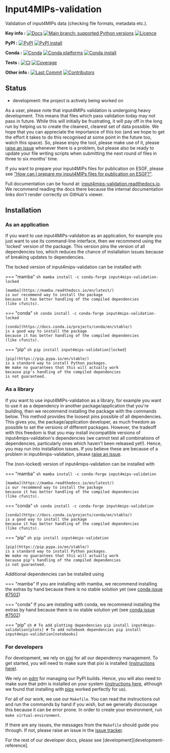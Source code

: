 <!--- --8<-- [start:description] -->
# Input4MIPs-validation

Validation of input4MIPs data (checking file formats, metadata etc.).

**Key info :**
[![Docs](https://readthedocs.org/projects/input4mips-validation/badge/?version=latest)](https://input4mips-validation.readthedocs.io)
[![Main branch: supported Python versions](https://img.shields.io/python/required-version-toml?tomlFilePath=https%3A%2F%2Fraw.githubusercontent.com%2Fclimate-resource%2Finput4mips_validation%2Fmain%2Fpyproject.toml)](https://github.com/climate-resource/input4mips_validation/blob/main/pyproject.toml)
[![Licence](https://img.shields.io/pypi/l/input4mips-validation?label=licence)](https://github.com/climate-resource/input4mips_validation/blob/main/LICENCE)

**PyPI :**
[![PyPI](https://img.shields.io/pypi/v/input4mips-validation.svg)](https://pypi.org/project/input4mips-validation/)
[![PyPI install](https://github.com/climate-resource/input4mips_validation/actions/workflows/install-pypi.yaml/badge.svg?branch=main)](https://github.com/climate-resource/input4mips_validation/actions/workflows/install-pypi.yaml)

**Conda :**
[![Conda](https://img.shields.io/conda/vn/conda-forge/input4mips-validation.svg)](https://anaconda.org/conda-forge/input4mips-validation)
[![Conda platforms](https://img.shields.io/conda/pn/conda-forge/input4mips-validation.svg)](https://anaconda.org/conda-forge/input4mips-validation)
[![Conda install](https://github.com/climate-resource/input4mips_validation/actions/workflows/install-conda.yaml/badge.svg?branch=main)](https://github.com/climate-resource/input4mips_validation/actions/workflows/install-conda.yaml)

**Tests :**
[![CI](https://github.com/climate-resource/input4mips_validation/actions/workflows/ci.yaml/badge.svg?branch=main)](https://github.com/climate-resource/input4mips_validation/actions/workflows/ci.yaml)
[![Coverage](https://codecov.io/gh/climate-resource/input4mips_validation/branch/main/graph/badge.svg)](https://codecov.io/gh/climate-resource/input4mips_validation)

**Other info :**
[![Last Commit](https://img.shields.io/github/last-commit/climate-resource/input4mips_validation.svg)](https://github.com/climate-resource/input4mips_validation/commits/main)
[![Contributors](https://img.shields.io/github/contributors/climate-resource/input4mips_validation.svg)](https://github.com/climate-resource/input4mips_validation/graphs/contributors)

## Status

- development: the project is actively being worked on

As a user, please note that input4MIPs validation is undergoing heavy development.
This means that files which pass validation today may not pass in future.
While this will initially be frustrating, it will pay off in the long run
by helping us to create the cleanest, clearest set of data possible.
We hope that you can appreciate the importance of this too
(and we hope to get the effort it takes to do this
recognised at some point in the future too,
watch this space).
So, please enjoy the tool, please make use of it,
please [raise an issue](https://github.com/climate-resource/input4mips_validation/issues/new/choose)
whenever there is a problem,
but please also be ready to update your file writing scripts
when submitting the next round of files in three to six months' time.

<!--- --8<-- [end:description] -->

If you want to prepare your input4MIPs files for publication on ESGF,
please see
["How can I prepare my input4MIPs files for publication on ESGF?"](https://input4mips-validation.readthedocs.io/en/latest/how-to-guides/#how-can-i-prepare-my-input4mips-files-for-publication-on-esgf).

Full documentation can be found at:
[input4mips-validation.readthedocs.io](https://input4mips-validation.readthedocs.io/en/latest/).
We recommend reading the docs there because the internal documentation links
don't render correctly on GitHub's viewer.

<!--- TODO: add link to preparing data for input4MIPs here -->

## Installation

<!--- --8<-- [start:installation] -->
### As an application

If you want to use input4MIPs-validation as an application,
for example you just want to use its command-line interface,
then we recommend using the 'locked' version of the package.
This version pins the version of all dependencies too,
which reduces the chance of installation issues
because of breaking updates to dependencies.

The locked version of input4mips-validation can be installed with

=== "mamba"
    ```sh
    mamba install -c conda-forge input4mips-validation-locked
    ```

    [mamba](https://mamba.readthedocs.io/en/latest/)
    is our recommend way to install the package
    because it has better handling of the compiled dependencies
    (like cfunits).

=== "conda"
    ```sh
    conda install -c conda-forge input4mips-validation-locked
    ```

    [conda](https://docs.conda.io/projects/conda/en/stable/)
    is a good way to install the package
    because it has better handling of the compiled dependencies
    (like cfunits).

=== "pip"
    ```sh
    pip install input4mips-validation[locked]
    ```

    [pip](https://pip.pypa.io/en/stable/)
    is a standard way to install Python packages.
    We make no guarantees that this will actually work
    because pip's handling of the compiled dependencies
    is not guaranteed.

### As a library

If you want to use input4MIPs-validation as a library,
for example you want to use it
as a dependency in another package/application that you're building,
then we recommend installing the package with the commands below.
This method provides the loosest pins possible of all dependencies.
This gives you, the package/application developer,
as much freedom as possible to set the versions of different packages.
However, the tradeoff with this freedom is that you may install
incompatible versions of input4mips-validation's dependencies
(we cannot test all combinations of dependencies,
particularly ones which haven't been released yet!).
Hence, you may run into installation issues.
If you believe these are because of a problem in input4mips-validation,
please [raise an issue](https://github.com/climate-resource/input4mips_validation/issues/new/choose).

The (non-locked) version of input4mips-validation can be installed with

=== "mamba"
    ```sh
    mamba install -c conda-forge input4mips-validation
    ```

    [mamba](https://mamba.readthedocs.io/en/latest/)
    is our recommend way to install the package
    because it has better handling of the compiled dependencies
    (like cfunits).

=== "conda"
    ```sh
    conda install -c conda-forge input4mips-validation
    ```

    [conda](https://docs.conda.io/projects/conda/en/stable/)
    is a good way to install the package
    because it has better handling of the compiled dependencies
    (like cfunits).

=== "pip"
    ```sh
    pip install input4mips-validation
    ```

    [pip](https://pip.pypa.io/en/stable/)
    is a standard way to install Python packages.
    We make no guarantees that this will actually work
    because pip's handling of the compiled dependencies
    is not guaranteed.

Additional dependencies can be installed using

=== "mamba"
    If you are installing with mamba, we recommend
    installing the extras by hand because there is no stable
    solution yet (see [conda issue #7502](https://github.com/conda/conda/issues/7502))

=== "conda"
    If you are installing with conda, we recommend
    installing the extras by hand because there is no stable
    solution yet (see [conda issue #7502](https://github.com/conda/conda/issues/7502))

=== "pip"
    ```sh
    # To add plotting dependencies
    pip install input4mips-validation[plots]
    # To add notebook dependencies
    pip install input4mips-validation[notebooks]
    ```

### For developers

For development, we rely on [pixi](https://pixi.sh/latest/)
for all our dependency management.
To get started, you will need to make sure that pixi is installed
([instructions here](https://pixi.sh/latest/#installation)).

We rely on [pdm](https://pdm-project.org/en/latest/) for managing our PyPI builds.
Hence, you will also need to make sure that pdm is installed on your system
([instructions here](https://pdm-project.org/en/latest/#installation),
although we found that installing with [pipx](https://pipx.pypa.io/stable/installation/)
worked perfectly for us).

For all of our work, we use our `Makefile`.
You can read the instructions out and run the commands by hand if you wish,
but we generally discourage this because it can be error prone.
In order to create your environment, run `make virtual-environment`.

If there are any issues, the messages from the `Makefile` should guide you
through. If not, please raise an issue in the
[issue tracker](https://github.com/climate-resource/input4mips_validation/issues).

For the rest of our developer docs, please see [development][development-reference].

<!--- --8<-- [end:installation] -->
